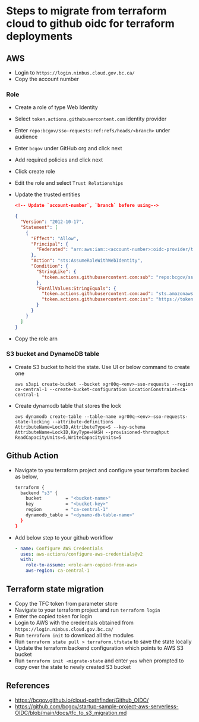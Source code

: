 # Steps to migrate from terraform cloud to github oidc for terraform deployments

## AWS

- Login to `https://login.nimbus.cloud.gov.bc.ca/`
- Copy the account number

### Role

- Create a role of type Web Identity
- Select `token.actions.githubusercontent.com` identity provider
- Enter `repo:bcgov/sso-requests:ref:refs/heads/<branch>` under audience
- Enter `bcgov` under GitHub org and click next
- Add required policies and click next
- Click create role
- Edit the role and select `Trust Relationships`
- Update the trusted entities

  ```json
  <!-- Update `account-number`, `branch` before using-->

  {
    "Version": "2012-10-17",
    "Statement": [
      {
        "Effect": "Allow",
        "Principal": {
          "Federated": "arn:aws:iam::<account-number>:oidc-provider/token.actions.githubusercontent.com"
        },
        "Action": "sts:AssumeRoleWithWebIdentity",
        "Condition": {
          "StringLike": {
            "token.actions.githubusercontent.com:sub": "repo:bcgov/sso-requests:ref:refs/heads/<branch>"
          },
          "ForAllValues:StringEquals": {
            "token.actions.githubusercontent.com:aud": "sts.amazonaws.com",
            "token.actions.githubusercontent.com:iss": "https://token.actions.githubusercontent.com"
          }
        }
      }
    ]
  }
  ```

- Copy the role arn

### S3 bucket and DynamoDB table

- Create S3 bucket to hold the state. Use UI or below command to create one

  ```
  aws s3api create-bucket --bucket xgr00q-<env>-sso-requests --region ca-central-1 --create-bucket-configuration LocationConstraint=ca-central-1
  ```

- Create dynamodb table that stores the lock

  ```
  aws dynamodb create-table --table-name xgr00q-<env>-sso-requests-state-locking --attribute-definitions AttributeName=LockID,AttributeType=S --key-schema AttributeName=LockID,KeyType=HASH --provisioned-throughput ReadCapacityUnits=5,WriteCapacityUnits=5
  ```

## Github Action

- Navigate to you terraform project and configure your terraform backed as below,

  ```sh
  terraform {
    backend "s3" {
      bucket         = "<bucket-name>"
      key            = "<bucket-key>"
      region         = "ca-central-1"
      dynamodb_table = "<dynamo-db-table-name>"
    }
  }
  ```

- Add below step to your github workflow

  ```yaml
  - name: Configure AWS Credentials
    uses: aws-actions/configure-aws-credentials@v2
    with:
      role-to-assume: <role-arn-copied-from-aws>
      aws-region: ca-central-1
  ```

## Terraform state migration

- Copy the TFC token from parameter store
- Navigate to your terraform project and run `terraform login`
- Enter the copied token for login
- Login to AWS with the credentials obtained from `https://login.nimbus.cloud.gov.bc.ca/`
- Run `terraform init` to download all the modules
- Run `terraform state pull > terraform.tfstate` to save the state locally
- Update the terraform backend configuration which points to AWS S3 bucket
- Run `terraform init -migrate-state` and enter `yes` when prompted to copy over the state to newly created S3 bucket

## References

- https://bcgov.github.io/cloud-pathfinder/Github_OIDC/
- https://github.com/bcgov/startup-sample-project-aws-serverless-OIDC/blob/main/docs/tfc_to_s3_migration.md
